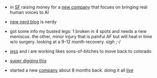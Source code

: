 - in [SF](https://photos.app.goo.gl/pTrzdPZMpaust4jx6) raising money for a [new company](/disco) that focues on bringing real human voices to AI

- [new nerd blog](/nerd) is nerdy

- got some info my busted legs: 1 broken in 4 spots and needs a new meniscus.
  the other, minor injury that is painful AF but will heal in time w/o
  surgery.  looking at a 9-12 month recovery.  sigh ;-/

- [jess](https://photos.app.goo.gl/MpSigk5BJwqeouiUA) and i are working likes sons-of-bitches to move back to colorado

- [super digging this](https://youtu.be/VFEZOjtrwls?si=POEz_yU44DYrkH-l&t=48)

- started a new [company](https://syntheticecho.com) about 8 months back.  doing it all [live](/disco)
